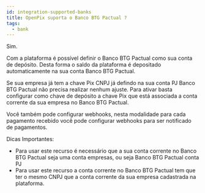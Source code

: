```yaml
---
id: integration-supported-banks
title: OpenPix suporta o Banco BTG Pactual ?
tags:
  - bank
---
```


Sim.

Com a plataforma é possível definir o Banco BTG Pactual como sua conta de depósito. Desta forma o saldo da plataforma é depositado automaticamente na sua conta Banco BTG Pactual.

Se sua empresa já tem a chave Pix CNPJ já defindo na sua conta PJ Banco BTG Pactual não precisa realizar nenhum ajuste. Para ativar basta configurar como chave de depósito a chave Pix que está associada a conta corrente da sua empresa no Banco BTG Pactual.

Você também pode configurar webhooks, nesta modalidade para cada pagamento recebido você pode configurar webhooks para ser notificado de pagamentos.

Dicas Importantes:

- Para usar este recurso é necessário que a sua conta corrente no Banco BTG Pactual seja uma conta empresas, ou seja Banco BTG Pactual conta PJ
- Para usar este recurso a conta corrente no Banco BTG Pactual tem que ter o mesmo CNPJ que a conta corrente da sua empresa cadastrada na plataforma.
